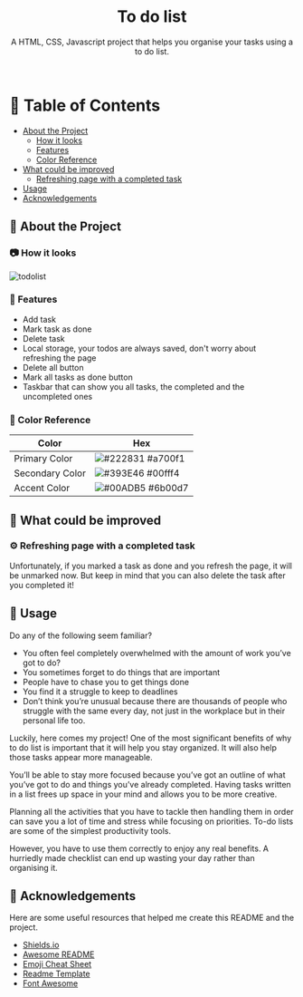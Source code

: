 <!--
Hey, thanks for using the awesome-readme-template template.  
If you have any enhancements, then fork this project and create a pull request 
or just open an issue with the label "enhancement".

Don't forget to give this project a star for additional support ;)
Maybe you can mention me or this repo in the acknowledgements too
-->
<div align="center">
  <h1>To do list</h1>
  
  <p>
    A HTML, CSS, Javascript project that helps you organise your tasks using a to do list.
  </p>
 
</div>

<br />

<!-- Table of Contents -->
# :notebook_with_decorative_cover: Table of Contents

- [About the Project](#star2-about-the-project)
  * [How it looks](#camera-how-it-looks)
  * [Features](#dart-features)
  * [Color Reference](#art-color-reference)
- [What could be improved](#toolbox-what-could-be-improved)
  * [Refreshing page with a completed task](#gear-refreshing-page-with-a-completed-task)
- [Usage](#eyes-usage)
- [Acknowledgements](#gem-acknowledgements)

  

<!-- About the Project -->
## :star2: About the Project


<!-- How it looks -->
### :camera: How it looks

 ![todolist](https://user-images.githubusercontent.com/95059633/215640220-dde534b6-f57d-43d2-9025-41fbe4d1f951.PNG)

<!-- Features -->
### :dart: Features

- Add task
- Mark task as done
- Delete task
- Local storage, your todos are always saved, don't worry about refreshing the page
- Delete all button
- Mark all tasks as done button
- Taskbar that can show you all tasks, the completed and the uncompleted ones

<!-- Color Reference -->
### :art: Color Reference

| Color             | Hex                                                                |
| ----------------- | ------------------------------------------------------------------ |
| Primary Color | ![#222831](https://via.placeholder.com/10/a700f1?text=+) #a700f1 |
| Secondary Color | ![#393E46](https://via.placeholder.com/10/00fff4?text=+) #00fff4 |
| Accent Color | ![#00ADB5](https://via.placeholder.com/10/6b00d7?text=+) #6b00d7|

<!-- What could be improved -->
## 	:toolbox: What could be improved

<!-- Refreshing page with a completed task -->
### :gear: Refreshing page with a completed task

Unfortunately, if you marked a task as done and you refresh the page, it will be unmarked now. But keep in mind that you can also delete the task after you completed it!


<!-- Usage -->
## :eyes: Usage

Do any of the following seem familiar?

* You often feel completely overwhelmed with the amount of work you’ve got to do?
* You sometimes forget to do things that are important
* People have to chase you to get things done
* You find it a struggle to keep to deadlines
* Don’t think you’re unusual because there are thousands of people who struggle with the same every day, not just in the workplace but in their personal life too. 

Luckily, here comes my project!
One of the most significant benefits of why to do list is important that it will help you stay organized. It will also help those tasks appear more manageable.

You’ll be able to stay more focused because you’ve got an outline of what you’ve got to do and things you’ve already completed. Having tasks written in a list frees up space in your mind and allows you to be more creative.

Planning all the activities that you have to tackle then handling them in order can save you a lot of time and stress while focusing on priorities. To-do lists are some of the simplest productivity tools.

However, you have to use them correctly to enjoy any real benefits. A hurriedly made checklist can end up wasting your day rather than organising it.

<!-- Acknowledgments -->
## :gem: Acknowledgements

Here are some useful resources that helped me create this README and the project.

 - [Shields.io](https://shields.io/)
 - [Awesome README](https://github.com/matiassingers/awesome-readme)
 - [Emoji Cheat Sheet](https://github.com/ikatyang/emoji-cheat-sheet/blob/master/README.md#travel--places)
 - [Readme Template](https://github.com/othneildrew/Best-README-Template)
 - [Font Awesome](https://fontawesome.com/)
